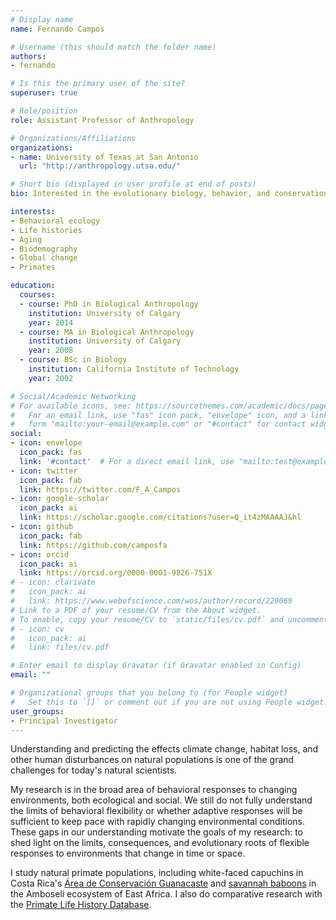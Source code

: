 ```yaml
---
# Display name
name: Fernando Campos

# Username (this should match the folder name)
authors:
- fernando

# Is this the primary user of the site?
superuser: true

# Role/position
role: Assistant Professor of Anthropology

# Organizations/Affiliations
organizations:
- name: University of Texas at San Antonio
  url: "http://anthropology.utsa.edu/"

# Short bio (displayed in user profile at end of posts)
bio: Interested in the evolutionary biology, behavior, and conservation of primates.

interests:
- Behavioral ecology
- Life histories
- Aging
- Biodemography
- Global change
- Primates

education:
  courses:
  - course: PhD in Biological Anthropology
    institution: University of Calgary
    year: 2014
  - course: MA in Biological Anthropology
    institution: University of Calgary
    year: 2008
  - course: BSc in Biology
    institution: California Institute of Technology
    year: 2002

# Social/Academic Networking
# For available icons, see: https://sourcethemes.com/academic/docs/page-builder/#icons
#   For an email link, use "fas" icon pack, "envelope" icon, and a link in the
#   form "mailto:your-email@example.com" or "#contact" for contact widget.
social:
- icon: envelope
  icon_pack: fas
  link: '#contact'  # For a direct email link, use "mailto:test@example.org".
- icon: twitter
  icon_pack: fab
  link: https://twitter.com/F_A_Campos
- icon: google-scholar
  icon_pack: ai
  link: https://scholar.google.com/citations?user=Q_it4zMAAAAJ&hl
- icon: github
  icon_pack: fab
  link: https://github.com/camposfa
- icon: orcid
  icon_pack: ai
  link: https://orcid.org/0000-0001-9826-751X
# - icon: clarivate
#   icon_pack: ai
#   link: https://www.webofscience.com/wos/author/record/229069
# Link to a PDF of your resume/CV from the About widget.
# To enable, copy your resume/CV to `static/files/cv.pdf` and uncomment the lines below.
# - icon: cv
#   icon_pack: ai
#   link: files/cv.pdf

# Enter email to display Gravatar (if Gravatar enabled in Config)
email: ""

# Organizational groups that you belong to (for People widget)
#   Set this to `[]` or comment out if you are not using People widget.
user_groups:
- Principal Investigator
---
```


Understanding and predicting the effects climate change, habitat loss, and other human disturbances on natural populations is one of the grand challenges for today's natural scientists.

My research is in the broad area of behavioral responses to changing environments, both ecological and social. We still do not fully understand the limits of behavioral flexibility or whether adaptive responses will be sufficient to keep pace with rapidly changing environmental conditions. These gaps in our understanding motivate the goals of my research: to shed light on the limits, consequences, and evolutionary roots of flexible responses to environments that change in time or space.

I study natural primate populations, including white-faced capuchins in Costa Rica's [Área de Conservación Guanacaste](http://www.acguanacaste.ac.cr/) and [savannah baboons](https://amboselibaboons.nd.edu/) in the Amboseli ecosystem of East Africa. I also do comparative research with the [Primate Life History Database](http://www.plhdb.org).

